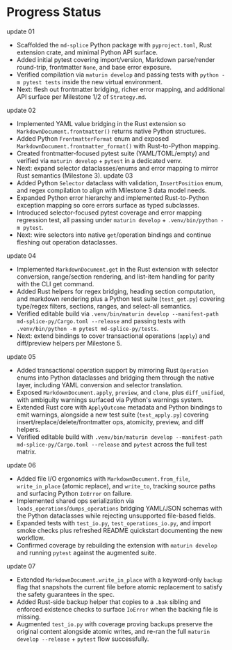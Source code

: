 # Progress Status

update 01
- Scaffolded the `md-splice` Python package with `pyproject.toml`, Rust extension crate, and minimal Python API surface.
- Added initial pytest covering import/version, Markdown parse/render round-trip, frontmatter `None`, and base error exposure.
- Verified compilation via `maturin develop` and passing tests with `python -m pytest tests` inside the new virtual environment.
- Next: flesh out frontmatter bridging, richer error mapping, and additional API surface per Milestone 1/2 of `Strategy.md`.

update 02
- Implemented YAML value bridging in the Rust extension so `MarkdownDocument.frontmatter()` returns native Python structures.
- Added Python `FrontmatterFormat` enum and exposed `MarkdownDocument.frontmatter_format()` with Rust-to-Python mapping.
- Created frontmatter-focused pytest suite (YAML/TOML/empty) and verified via `maturin develop` + `pytest` in a dedicated venv.
- Next: expand selector dataclasses/enums and error mapping to mirror Rust semantics (Milestone 3).
update 03
- Added Python `Selector` dataclass with validation, `InsertPosition` enum, and regex compilation to align with Milestone 3 data model needs.
- Expanded Python error hierarchy and implemented Rust-to-Python exception mapping so core errors surface as typed subclasses.
- Introduced selector-focused pytest coverage and error mapping regression test, all passing under `maturin develop` + `.venv/bin/python -m pytest`.
- Next: wire selectors into native `get`/operation bindings and continue fleshing out operation dataclasses.

update 04
- Implemented `MarkdownDocument.get` in the Rust extension with selector conversion, range/section rendering, and list-item handling for parity with the CLI get command.
- Added Rust helpers for regex bridging, heading section computation, and markdown rendering plus a Python test suite (`test_get.py`) covering type/regex filters, sections, ranges, and select-all semantics.
- Verified editable build via `.venv/bin/maturin develop --manifest-path md-splice-py/Cargo.toml --release` and passing tests with `.venv/bin/python -m pytest md-splice-py/tests`.
- Next: extend bindings to cover transactional operations (`apply`) and diff/preview helpers per Milestone 5.

update 05
- Added transactional operation support by mirroring Rust `Operation` enums into Python dataclasses and bridging them through the native layer, including YAML conversion and selector translation.
- Exposed `MarkdownDocument.apply`, `preview`, and `clone`, plus `diff_unified`, with ambiguity warnings surfaced via Python's warnings system.
- Extended Rust core with `ApplyOutcome` metadata and Python bindings to emit warnings, alongside a new test suite (`test_apply.py`) covering insert/replace/delete/frontmatter ops, atomicity, preview, and diff helpers.
- Verified editable build with `.venv/bin/maturin develop --manifest-path md-splice-py/Cargo.toml --release` and `pytest` across the full test matrix.

update 06
- Added file I/O ergonomics with `MarkdownDocument.from_file`, `write_in_place` (atomic replace), and `write_to`, tracking source paths and surfacing Python `IoError` on failure.
- Implemented shared ops serialization via `loads_operations`/`dumps_operations` bridging YAML/JSON schemas with the Python dataclasses while rejecting unsupported file-based fields.
- Expanded tests with `test_io.py`, `test_operations_io.py`, and import smoke checks plus refreshed README quickstart documenting the new workflow.
- Confirmed coverage by rebuilding the extension with `maturin develop` and running `pytest` against the augmented suite.

update 07
- Extended `MarkdownDocument.write_in_place` with a keyword-only `backup` flag that snapshots the current file before atomic replacement to satisfy the safety guarantees in the spec.
- Added Rust-side backup helper that copies to a `.bak` sibling and enforced existence checks to surface `IoError` when the backing file is missing.
- Augmented `test_io.py` with coverage proving backups preserve the original content alongside atomic writes, and re-ran the full `maturin develop --release` + `pytest` flow successfully.

